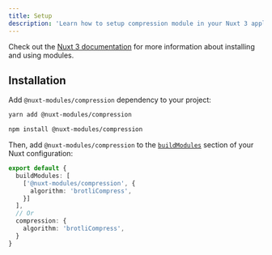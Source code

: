 ```yaml
---
title: Setup
description: 'Learn how to setup compression module in your Nuxt 3 application.'
---
```


Check out the [Nuxt 3 documentation](https://v3.nuxtjs.org/docs/directory-structure/nuxt.config#buildmodules) for more information about installing and using modules.

## Installation

Add `@nuxt-modules/compression` dependency to your project:

<code-group>
  <code-block label="Yarn" active>

```bash
yarn add @nuxt-modules/compression
```

  </code-block>
  <code-block label="NPM">

```bash
npm install @nuxt-modules/compression
```

  </code-block>
</code-group>

Then, add `@nuxt-modules/compression` to the [`buildModules`](https://v3.nuxtjs.org/docs/directory-structure/nuxt.config#buildmodules) section of your Nuxt configuration:

```ts [nuxt.config.js|ts]
export default {
  buildModules: [
    ['@nuxt-modules/compression', {
      algorithm: 'brotliCompress',
    }]
  ],
  // Or
  compression: {
    algorithm: 'brotliCompress',
  }
}
```
